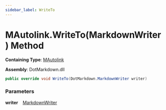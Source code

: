 ```yaml
---
sidebar_label: WriteTo
---
```


# MAutolink\.WriteTo\(MarkdownWriter\) Method

**Containing Type**: [MAutolink](../index.md)

**Assembly**: DotMarkdown\.dll

```csharp
public override void WriteTo(DotMarkdown.MarkdownWriter writer)
```

### Parameters

**writer** &ensp; [MarkdownWriter](../../../MarkdownWriter/index.md)